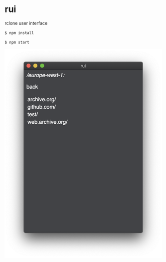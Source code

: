 # rui
rclone user interface

```
$ npm install
```

```
$ npm start
```

![screenshot](screenshot.png)
